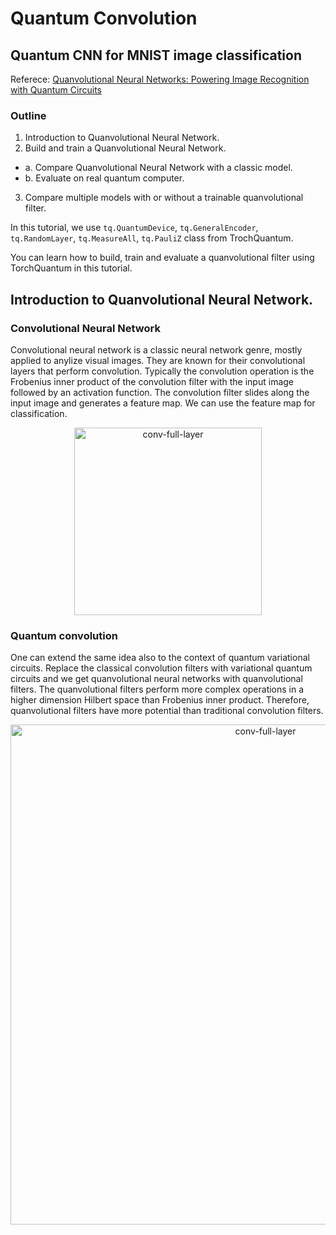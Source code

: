 # Quantum Convolution
## Quantum CNN for MNIST image classification


Referece: [Quanvolutional Neural Networks: Powering Image Recognition with Quantum Circuits](https://arxiv.org/abs/1904.04767)

### Outline
1. Introduction to Quanvolutional Neural Network.
2. Build and train a Quanvolutional Neural Network.
- a.  Compare Quanvolutional Neural Network with a classic model.
- b. Evaluate on real quantum computer.
3. Compare multiple models with or without a trainable quanvolutional filter.

[comment]: <> (#%% md)

In this tutorial, we use `tq.QuantumDevice`, `tq.GeneralEncoder`, `tq.RandomLayer`, `tq.MeasureAll`, `tq.PauliZ` class from TrochQuantum.

You can learn how to build, train and evaluate a quanvolutional filter using TorchQuantum in this tutorial.

[comment]: <> (#%% md)

## Introduction to Quanvolutional Neural Network.
### Convolutional Neural Network
Convolutional neural network is a classic neural network genre, mostly applied to anylize visual images. They are known for their convolutional layers that perform convolution. Typically the convolution operation is the Frobenius inner product of the convolution filter with the input image followed by an activation function. The convolution filter slides along the input image and generates a feature map. We can use the feature map for classification.

<div align="center">
<img src="https://github.com/mit-han-lab/torchquantum/blob/master/figs/conv-full-layer.gif?raw=true" alt="conv-full-layer" width="300">
</div>

### Quantum convolution
One can extend the same idea also to the context of quantum variational circuits. Replace the classical convolution filters with variational quantum circuits and we get quanvolutional neural networks with quanvolutional filters. The quanvolutional filters perform more complex operations in a higher dimension Hilbert space than Frobenius inner product. Therefore, quanvolutional filters have more potential than traditional convolution filters.

<div align="center">
<img src="https://github.com/mit-han-lab/torchquantum/blob/master/figs/hybridmodel.png?raw=true" alt="conv-full-layer" width="800">
</div>

